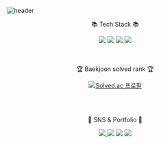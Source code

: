 
![header](https://capsule-render.vercel.app/api?type=waving&color=auto&height=300&section=header&text=Hello%20World!%20&animation=fadeIn&fontSize=45&fontAlign=70&desc=jiho's%20Github&fontAlignY=45&descAlign=75&descSize=25)

<div align=center>
	<p>📚 Tech Stack 📚</p>
</div>
<div align="center">
    <img src="https://img.shields.io/badge/Python-3766AB?style=flat-square&logo=Python&logoColor=white"/>
    <img src="https://img.shields.io/badge/JavaScript-F7DF1E?style=flat-square&logo=JavaScript&logoColor=white"/>
	<img src="https://img.shields.io/badge/Django-092E20?style=flat-square&logo=Django&logoColor=white"/>
	<img src="https://img.shields.io/badge/C-A8B9CC?style=flat-square&logo=C&logoColor=white"/>
</div>
<br>
</br>

<div align=center>
	<p>🏆 Baekjoon solved rank 🏆</p>
  
[![Solved.ac 프로필](http://mazassumnida.wtf/api/generate_badge?boj=ooinoing)](https://solved.ac/ooinoing)
</div>

<br>
</br>

<div align=center>
	<p>🎨 SNS & Portfolio 🎨</p>
</div>

<div align=center>
	<a href="">
		<img src="https://img.shields.io/badge/velog-FF9800?style=flat-square&logo=velog&logoColor=white" />
	</a>
  <a href="">
	<img src="https://img.shields.io/badge/Notion-000000?style=flat-square&logo=Notion&logoColor=white"/></a>
  <a>
	<img src="https://img.shields.io/badge/Gmail-D14836?style=flat-square&logo=Gmail&logoColor=white"/>
	</a>
  <a href="https://www.instagram.com/jjiiiho/">
	<img src="https://img.shields.io/badge/Instagram-E4405F?style=flat-square&logo=Instagram&logoColor=white"/></a>
</div>
